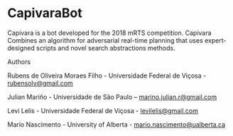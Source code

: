 # CapivaraBot
Capivara is a bot developed for the 2018 mRTS competition. Capivara Combines an algorithm for adversarial real-time planning that uses expert-designed scripts and novel search abstractions methods.

Authors

Rubens de Oliveira Moraes Filho - Universidade Federal de Viçosa - rubensolv@gmail.com

Julian Mariño - Universidade de São Paulo – marino.julian.r@gmail.com

Levi Lelis - Universidade Federal de Viçosa - levilelis@gmail.com

Mario Nascimento - University of Alberta - mario.nascimento@ualberta.ca
